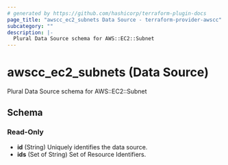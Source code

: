```yaml
---
# generated by https://github.com/hashicorp/terraform-plugin-docs
page_title: "awscc_ec2_subnets Data Source - terraform-provider-awscc"
subcategory: ""
description: |-
  Plural Data Source schema for AWS::EC2::Subnet
---
```


# awscc_ec2_subnets (Data Source)

Plural Data Source schema for AWS::EC2::Subnet



<!-- schema generated by tfplugindocs -->
## Schema

### Read-Only

- **id** (String) Uniquely identifies the data source.
- **ids** (Set of String) Set of Resource Identifiers.


